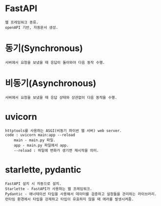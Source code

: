 # FastAPI
    웹 프레임워크 종류.
    openAPI 기반, 자동문서 생성.



# 동기(Synchronous)
    서버에서 요청을 보냈을 때 응답이 돌아와야 다음 동작 수행.

# 비동기(Asynchronous) 
    서버에서 요청을 보냈을 때 응답 상태와 상관없이 다음 동작을 수행.


# uvicorn
    httptools를 사용하는 ASGI(비동기 파이썬 웹 서버) web server.
    code : uvicorn main:app --reload
        main - main.py 파일.
        app - main.py 파일에서 app.
        --reload : 파일에 변화가 생기면 재시작을 의미.

# starlette, pydantic
    FastAPI 설치 시 자동으로 설치.
    Starlette - FastAPI가 사용하는 웹 프레임워크.
    Pydantic - 애너테이션 타입을 사용해서 데이터를 검증하고 설정들을 관리하는 라이브러리.
    런타임 환경에서 타입을 강제하고 타입이 유효하지 않을 때 에러를 발생시켜줌.